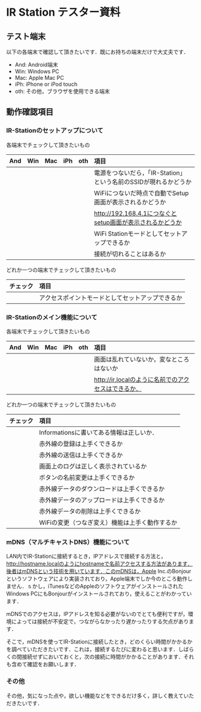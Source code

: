 # IR Station テスター資料

## テスト端末

以下の各端末で確認して頂きたいです．既にお持ちの端末だけで大丈夫です．

  * And:  Android端末
  * Win:  Windows PC
  * Mac:  Apple Mac PC
  * iPh:  iPhone or iPod touch
  * oth:  その他，ブラウザを使用できる端末

## 動作確認項目

### IR-Stationのセットアップについて

各端末でチェックして頂きたいもの

|And|Win|Mac|iPh|oth|項目|
|:--|:--|:--|:--|:--|:--|
||||||電源をつないだら，「IR-Station」という名前のSSIDが現れるかどうか|
||||||WiFiにつないだ時点で自動でSetup画面が表示されるかどうか|
||||||http://192.168.4.1につなぐとsetup画面が表示されるかどうか|
||||||WiFi Stationモードとしてセットアップできるか|
||||||接続が切れることはあるか|

どれか一つの端末でチェックして頂きたいもの

|チェック|項目|
|:--|:--|
||アクセスポイントモードとしてセットアップできるか|


### IR-Stationのメイン機能について

各端末でチェックして頂きたいもの

|And|Win|Mac|iPh|oth|項目|
|:--|:--|:--|:--|:--|:--|
||||||画面は乱れていないか，変なところはないか|
||||||http://ir.localのように名前でのアクセスはできるか．|

どれか一つの端末でチェックして頂きたいもの

|チェック|項目|
|:--|:--|
||Informationsに書いてある情報は正しいか．|
||赤外線の登録は上手くできるか|
||赤外線の送信は上手くできるか|
||画面上のログは正しく表示されているか|
||ボタンの名前変更は上手くできるか|
||赤外線データのダウンロードは上手くできるか|
||赤外線データのアップロードは上手くできるか|
||赤外線データの削除は上手くできるか|
||WiFiの変更（つなぎ変え）機能は上手く動作するか|

### mDNS（マルチキャストDNS）機能について

LAN内でIR-Stationに接続するとき，IPアドレスで接続する方法と，http://hostname.localのようにhostnameで名前アクセスする方法があります．後者はmDNSという技術を用いています．このmDNSは，Apple Inc.のBonjourというソフトウェアにより実装されており，Apple端末でしか今のところ動作しません．ｓかし，iTunesなどのAppleのソフトウェアがインストールされたWindows PCにもBonjourがインストールされており，使えることがわかっています．

mDNSでのアクセスは，IPアドレスを知る必要がないのでとても便利ですが，環境によっては接続が不安定で，つながらなかったり遅かったりする欠点があります．

そこで，mDNSを使ってIR-Stationに接続したとき，どのくらい時間がかかるかを調べていただきたいです．これは，接続するたびに変わると思います．しばらくの間接続せずにおいておくと，次の接続に時間がかかることがあります．それも含めて確認をお願いします．

### その他

その他，気になった点や，欲しい機能などをできるだけ多く，詳しく教えていただきたいです．
